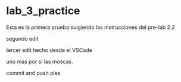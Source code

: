 # lab_3_practice
Esta es la primera prueba suigiendo las instrucciones del pre-lab 2.2

segundo edit

tercer edit hecho desde el VSCode

uno mas por si las moscas.

commit and push ples
